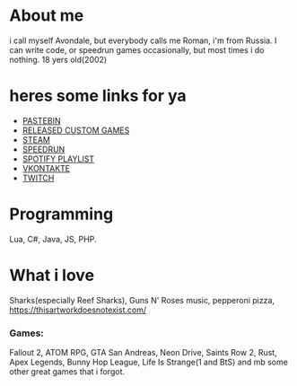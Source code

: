# About me
i call myself Avondale, but everybody calls me Roman, i'm from Russia. I can write code, or speedrun games occasionally, but most times i do nothing. 18 yers old(2002)

# heres some links for ya
* [PASTEBIN](https://pastebin.com/u/AvondaleTheProma)
* [RELEASED CUSTOM GAMES](https://steamcommunity.com/sharedfiles/filedetails/?id=2357670620)
* [STEAM](https://steamcommunity.com/id/AvondaleZPR/)
* [SPEEDRUN](https://www.speedrun.com/user/AvondaleZPR)
* [SPOTIFY PLAYLIST](https://open.spotify.com/playlist/0c9k4UqLBE3hxVkhYGyPDr)
* [VKONTAKTE](https://vk.com/theproma)
* [TWITCH](https://www.twitch.tv/AvondaleZPR)

# Programming
Lua, C#, Java, JS, PHP.

# What i love
Sharks(especially Reef Sharks), Guns N' Roses music, pepperoni pizza, https://thisartworkdoesnotexist.com/
### Games:
Fallout 2, ATOM RPG, GTA San Andreas, Neon Drive, Saints Row 2, Rust, Apex Legends, Bunny Hop League, Life Is Strange(1 and BtS) and mb some other great games that i forgot.
<!--
**TheProma/TheProma** is a ✨ _special_ ✨ repository because its `README.md` (this file) appears on your GitHub profile.

Here are some ideas to get you started:

- 🔭 I’m currently working on ...
- 🌱 I’m currently learning ...
- 👯 I’m looking to collaborate on ...
- 🤔 I’m looking for help with ...
- 💬 Ask me about ...
- 📫 How to reach me: ...
- 😄 Pronouns: ...
- ⚡ Fun fact: ...
-->
